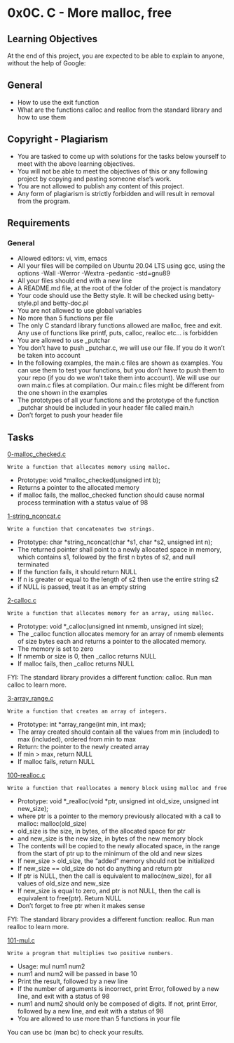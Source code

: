 # 0x0C. C - More malloc, free

## Learning Objectives
At the end of this project, you are expected to be able to explain to anyone, without the help of Google:

## General
* How to use the exit function
* What are the functions calloc and realloc from the standard library and how to use them

## Copyright - Plagiarism
* You are tasked to come up with solutions for the tasks below yourself to meet with the above learning objectives.
* You will not be able to meet the objectives of this or any following project by copying and pasting someone else’s work.
* You are not allowed to publish any content of this project.
* Any form of plagiarism is strictly forbidden and will result in removal from the program.

## Requirements
### General
* Allowed editors: vi, vim, emacs
* All your files will be compiled on Ubuntu 20.04 LTS using gcc, using the options -Wall -Werror -Wextra -pedantic -std=gnu89
* All your files should end with a new line
* A README.md file, at the root of the folder of the project is mandatory
* Your code should use the Betty style. It will be checked using betty-style.pl and betty-doc.pl
* You are not allowed to use global variables
* No more than 5 functions per file
* The only C standard library functions allowed are malloc, free and exit. Any use of functions like printf, puts, calloc, realloc etc… is forbidden
* You are allowed to use _putchar
* You don’t have to push _putchar.c, we will use our file. If you do it won’t be taken into account
* In the following examples, the main.c files are shown as examples. You can use them to test your functions, but you don’t have to push them to your repo (if you do we won’t take them into account). We will use our own main.c files at compilation. Our main.c files might be different from the one shown in the examples
* The prototypes of all your functions and the prototype of the function _putchar should be included in your header file called main.h
* Don’t forget to push your header file

## Tasks

[0-malloc_checked.c](./0-malloc_checked.c)
```
Write a function that allocates memory using malloc.
```
* Prototype: void *malloc_checked(unsigned int b);
* Returns a pointer to the allocated memory
* if malloc fails, the malloc_checked function should cause normal process termination with a status value of 98

[1-string_nconcat.c](./1-string_nconcat.c)
```
Write a function that concatenates two strings.
```
* Prototype: char *string_nconcat(char *s1, char *s2, unsigned int n);
* The returned pointer shall point to a newly allocated space in memory, which contains s1, followed by the first n bytes of s2, and null terminated
* If the function fails, it should return NULL
* If n is greater or equal to the length of s2 then use the entire string s2
* if NULL is passed, treat it as an empty string

[2-calloc.c](./2-calloc.c)
```
Write a function that allocates memory for an array, using malloc.
```
* Prototype: void *_calloc(unsigned int nmemb, unsigned int size);
* The _calloc function allocates memory for an array of nmemb elements of size bytes each and returns a pointer to the allocated memory.
* The memory is set to zero
* If nmemb or size is 0, then _calloc returns NULL
* If malloc fails, then _calloc returns NULL

FYI: The standard library provides a different function: calloc. Run man calloc to learn more.

[3-array_range.c](./3-array_range.c)
```
Write a function that creates an array of integers.
```
* Prototype: int *array_range(int min, int max);
* The array created should contain all the values from min (included) to max (included), ordered from min to max
* Return: the pointer to the newly created array
* If min > max, return NULL
* If malloc fails, return NULL

[100-realloc.c](./100-realloc.c)
```
Write a function that reallocates a memory block using malloc and free
```
* Prototype: void *_realloc(void *ptr, unsigned int old_size, unsigned int new_size);
* where ptr is a pointer to the memory previously allocated with a call to malloc: malloc(old_size)
* old_size is the size, in bytes, of the allocated space for ptr
* and new_size is the new size, in bytes of the new memory block
* The contents will be copied to the newly allocated space, in the range from the start of ptr up to the minimum of the old and new sizes
* If new_size > old_size, the “added” memory should not be initialized
* If new_size == old_size do not do anything and return ptr
* If ptr is NULL, then the call is equivalent to malloc(new_size), for all values of old_size and new_size
* If new_size is equal to zero, and ptr is not NULL, then the call is equivalent to free(ptr). Return NULL
* Don’t forget to free ptr when it makes sense

FYI: The standard library provides a different function: realloc. Run man realloc to learn more.

[101-mul.c](./101-mul.c)
```
Write a program that multiplies two positive numbers.
```
* Usage: mul num1 num2
* num1 and num2 will be passed in base 10
* Print the result, followed by a new line
* If the number of arguments is incorrect, print Error, followed by a new line, and exit with a status of 98
* num1 and num2 should only be composed of digits. If not, print Error, followed by a new line, and exit with a status of 98
* You are allowed to use more than 5 functions in your file

You can use bc (man bc) to check your results.
